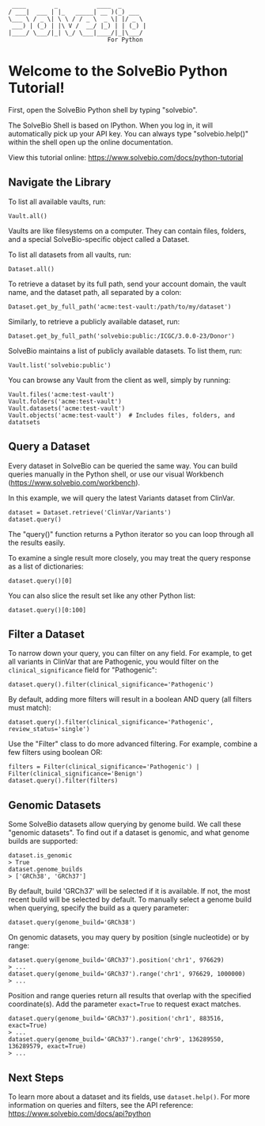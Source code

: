 
     ____        _           ____  _
    / ___|  ___ | |_   _____| __ )(_) ___
    \___ \ / _ \| \ \ / / _ \  _ \| |/ _ \
     ___) | (_) | |\ V /  __/ |_) | | (_) |
    |____/ \___/|_| \_/ \___|____/|_|\___/
                                For Python


# Welcome to the SolveBio Python Tutorial!

First, open the SolveBio Python shell by typing "solvebio".

The SolveBio Shell is based on IPython. When you log in, it will automatically pick up your API key.
You can always type "solvebio.help()" within the shell open up the online documentation.

View this tutorial online: https://www.solvebio.com/docs/python-tutorial


## Navigate the Library


To list all available vaults, run:

    Vault.all()


Vaults are like filesystems on a computer.  They can contain files,
folders, and a special SolveBio-specific object called a Dataset.

To list all datasets from all vaults, run:

    Dataset.all()

To retrieve a dataset by its full path, send your account domain, the vault
name, and the dataset path, all separated by a colon:

    Dataset.get_by_full_path('acme:test-vault:/path/to/my/dataset')

Similarly, to retrieve a publicly available dataset, run:

    Dataset.get_by_full_path('solvebio:public:/ICGC/3.0.0-23/Donor')

SolveBio maintains a list of publicly available datasets.  To list them,
run:

    Vault.list('solvebio:public')

You can browse any Vault from the client as well, simply by running:

    Vault.files('acme:test-vault')
    Vault.folders('acme:test-vault')
    Vault.datasets('acme:test-vault')
    Vault.objects('acme:test-vault')  # Includes files, folders, and datatsets



## Query a Dataset

Every dataset in SolveBio can be queried the same way. You can build queries manually in the Python shell, or use our visual Workbench (https://www.solvebio.com/workbench).

In this example, we will query the latest Variants dataset from ClinVar.

    dataset = Dataset.retrieve('ClinVar/Variants')
    dataset.query()


The "query()" function returns a Python iterator so you can loop through all the results easily.

To examine a single result more closely, you may treat the query response as a list of dictionaries:

    dataset.query()[0]


You can also slice the result set like any other Python list:

    dataset.query()[0:100]


## Filter a Dataset

To narrow down your query, you can filter on any field. For example, to get all variants in ClinVar that are Pathogenic, you would filter on the `clinical_significance` field for "Pathogenic":

    dataset.query().filter(clinical_significance='Pathogenic')


By default, adding more filters will result in a boolean AND query (all filters must match):

    dataset.query().filter(clinical_significance='Pathogenic', review_status='single')


Use the "Filter" class to do more advanced filtering. For example, combine a few filters using boolean OR:

    filters = Filter(clinical_significance='Pathogenic') | Filter(clinical_significance='Benign')
    dataset.query().filter(filters)


## Genomic Datasets

Some SolveBio datasets allow querying by genome build. We call these "genomic datasets". To find out if a dataset is genomic, and what genome builds are supported:

    dataset.is_genomic
    > True
    dataset.genome_builds
    > ['GRCh38', 'GRCh37']


By default, build 'GRCh37' will be selected if it is available. If not, the most recent build will be selected by default. To manually select a genome build when querying, specify the build as a query parameter:

    dataset.query(genome_build='GRCh38')


On genomic datasets, you may query by position (single nucleotide) or by range:

    dataset.query(genome_build='GRCh37').position('chr1', 976629)
    > ...
    dataset.query(genome_build='GRCh37').range('chr1', 976629, 1000000)
    > ...


Position and range queries return all results that overlap with the specified coordinate(s).
Add the parameter `exact=True` to request exact matches.


    dataset.query(genome_build='GRCh37').position('chr1', 883516, exact=True)
    > ...
    dataset.query(genome_build='GRCh37').range('chr9', 136289550, 136289579, exact=True)
    > ...


## Next Steps

To learn more about a dataset and its fields, use `dataset.help()`.
For more information on queries and filters, see the API reference: https://www.solvebio.com/docs/api?python


